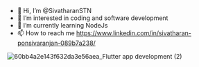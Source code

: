 - 👋 Hi, I’m @SivatharanSTN
- 👀 I’m interested in coding and software development
- 🌱 I’m currently learning NodeJs
- 📫 How to reach me https://www.linkedin.com/in/sivatharan-ponsivaranjan-089b7a238/


![60bb4a2e143f632da3e56aea_Flutter app development (2)](https://user-images.githubusercontent.com/106565949/200366740-c17a64d1-94b6-4f2f-9e03-83d747cab6f5.png)
